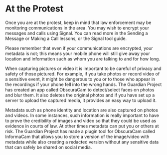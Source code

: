 [Title]: # (На протесте)
[Order]: # (4)

# At the Protest

Once you are at the protest, keep in mind that law enforcement may be monitoring communications in the area. You may wish to encrypt your messages and calls using Signal. You can read more in the Sending a Message or Making a Call lessons, or the Signal tool guide.

Please remember that even if your communications are encrypted, your metadata is not; this means your mobile phone will still give away your location and information such as whom you are talking to and for how long.

When capturing pictures or video it is important to be careful of privacy and safety of those pictured. For example, if you take photos or record video of a sensitive event, it might be dangerous to you or to those who appear in the recordings if your phone fell into the wrong hands. The Guardian Project has created an app called ObscuraCam to detect/select faces on photos and blur them. It also deletes the original photos and if you have set up a server to upload the captured media, it provides an easy way to upload it.

Metadata such as phone identity and location are also captured on photos and videos. In some instances, such information is really important to have to prove the credibility of images and video so that they could be used as evidence in courts of law. At other times metadata can put you or others at risk. The Guardian Project has made a plugin tool for ObscuraCam called InformaCam that allows you to store a version of the image/video with metadata while also creating a redacted version without any sensitive data that can safely be shared on social media.